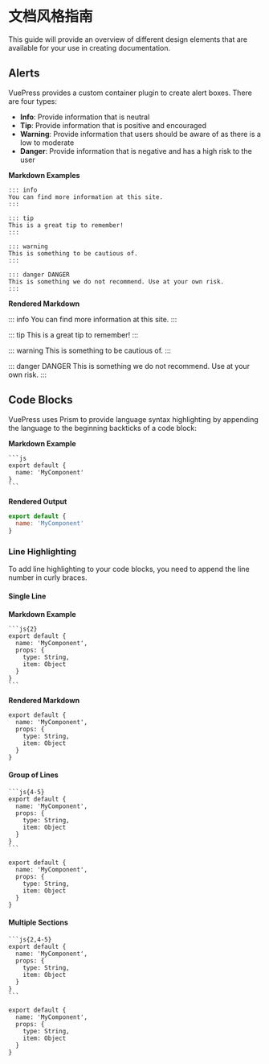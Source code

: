 # 文档风格指南

This guide will provide an overview of different design elements that are available for your use in creating documentation.

## Alerts

VuePress provides a custom container plugin to create alert boxes. There are four types:

- **Info**: Provide information that is neutral
- **Tip**: Provide information that is positive and encouraged
- **Warning**: Provide information that users should be aware of as there is a low to moderate
- **Danger**: Provide information that is negative and has a high risk to the user

**Markdown Examples**

```
::: info
You can find more information at this site.
:::

::: tip
This is a great tip to remember!
:::

::: warning
This is something to be cautious of.
:::

::: danger DANGER
This is something we do not recommend. Use at your own risk.
:::
```

**Rendered Markdown**

::: info
You can find more information at this site.
:::

::: tip
This is a great tip to remember!
:::

::: warning
This is something to be cautious of.
:::

::: danger DANGER
This is something we do not recommend. Use at your own risk.
:::

## Code Blocks

VuePress uses Prism to provide language syntax highlighting by appending the language to the beginning backticks of a code block:

**Markdown Example**

````
```js
export default {
  name: 'MyComponent'
}
```
````

**Rendered Output**
```js
export default {
  name: 'MyComponent'
}
```

### Line Highlighting

To add line highlighting to your code blocks, you need to append the line number in curly braces.

#### Single Line

**Markdown Example**

````
```js{2}
export default {
  name: 'MyComponent',
  props: {
    type: String,
    item: Object
  }
}
```
````

**Rendered Markdown**

```js{2}
export default {
  name: 'MyComponent',
  props: {
    type: String,
    item: Object
  }
}
```

#### Group of Lines

````
```js{4-5}
export default {
  name: 'MyComponent',
  props: {
    type: String,
    item: Object
  }
}
```
````

```js{4-5}
export default {
  name: 'MyComponent',
  props: {
    type: String,
    item: Object
  }
}
```

#### Multiple Sections

````
```js{2,4-5}
export default {
  name: 'MyComponent',
  props: {
    type: String,
    item: Object
  }
}
```
````

```js{2,4-5}
export default {
  name: 'MyComponent',
  props: {
    type: String,
    item: Object
  }
}
```
